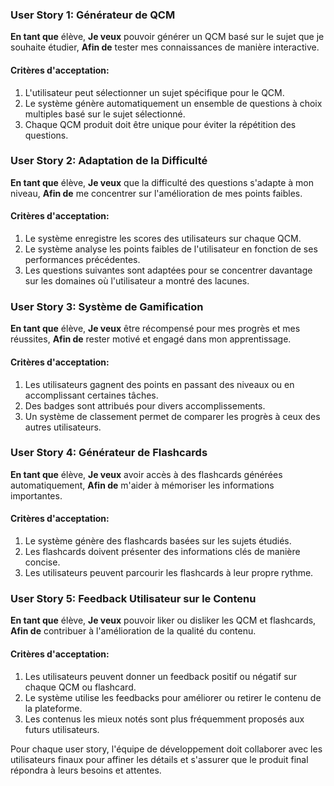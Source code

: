 
### User Story 1: Générateur de QCM
**En tant que** élève,
**Je veux** pouvoir générer un QCM basé sur le sujet que je souhaite étudier,
**Afin de** tester mes connaissances de manière interactive.

#### Critères d'acceptation:
1. L'utilisateur peut sélectionner un sujet spécifique pour le QCM.
2. Le système génère automatiquement un ensemble de questions à choix multiples basé sur le sujet sélectionné.
3. Chaque QCM produit doit être unique pour éviter la répétition des questions.

### User Story 2: Adaptation de la Difficulté
**En tant que** élève,
**Je veux** que la difficulté des questions s'adapte à mon niveau,
**Afin de** me concentrer sur l'amélioration de mes points faibles.

#### Critères d'acceptation:
1. Le système enregistre les scores des utilisateurs sur chaque QCM.
2. Le système analyse les points faibles de l'utilisateur en fonction de ses performances précédentes.
3. Les questions suivantes sont adaptées pour se concentrer davantage sur les domaines où l'utilisateur a montré des lacunes.

### User Story 3: Système de Gamification
**En tant que** élève,
**Je veux** être récompensé pour mes progrès et mes réussites,
**Afin de** rester motivé et engagé dans mon apprentissage.

#### Critères d'acceptation:
1. Les utilisateurs gagnent des points en passant des niveaux ou en accomplissant certaines tâches.
2. Des badges sont attribués pour divers accomplissements.
3. Un système de classement permet de comparer les progrès à ceux des autres utilisateurs.

### User Story 4: Générateur de Flashcards
**En tant que** élève,
**Je veux** avoir accès à des flashcards générées automatiquement,
**Afin de** m'aider à mémoriser les informations importantes.

#### Critères d'acceptation:
1. Le système génère des flashcards basées sur les sujets étudiés.
2. Les flashcards doivent présenter des informations clés de manière concise.
3. Les utilisateurs peuvent parcourir les flashcards à leur propre rythme.

### User Story 5: Feedback Utilisateur sur le Contenu
**En tant que** élève,
**Je veux** pouvoir liker ou disliker les QCM et flashcards,
**Afin de** contribuer à l'amélioration de la qualité du contenu.

#### Critères d'acceptation:
1. Les utilisateurs peuvent donner un feedback positif ou négatif sur chaque QCM ou flashcard.
2. Le système utilise les feedbacks pour améliorer ou retirer le contenu de la plateforme.
3. Les contenus les mieux notés sont plus fréquemment proposés aux futurs utilisateurs.

Pour chaque user story, l'équipe de développement doit collaborer avec les utilisateurs finaux pour affiner les détails et s'assurer que le produit final répondra à leurs besoins et attentes.
